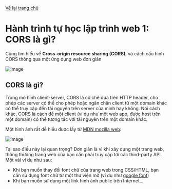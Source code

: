 [Về lại trang chủ](https://lehai2909.github.io)

# Hành trình tự học lập trình web 1: CORS là gì?

Cùng tìm hiểu về **Cross-origin resource sharing (CORS)**, và cách cấu hình CORS thông qua một ứng dụng web đơn giản

![image](https://github.com/lehai2909/lehai2909.github.io/assets/49013652/b3be5676-20d6-4f91-b004-7dc20da3b360)

## CORS là gì?

Trong mô hình client-server, CORS là cơ chế dựa trên HTTP header, cho phép các server có thể cho phép hoặc ngăn chặn client từ một domain khác có thể truy cập đến tài nguyên trên server của mình hay không. Nói cách khác, CORS là cách để một client (ví dụ như một web app, được host trên một domain) có thể tương tác với tài nguyên trên một domain khác.

Một hình ảnh rất dễ hiểu đuợc lấy từ [MDN mozilla web](https://developer.mozilla.org/en-US/docs/Web/HTTP/CORS):

![image](https://github.com/lehai2909/lehai2909.github.io/assets/49013652/f69952a0-baeb-4594-8ca9-e79b7c5d99e7)

 
Tại sao điều này lại quan trọng? Đơn giản là vì khi xây dựng một trang web, thông thường trang web của bạn cần phải truy cập tới các third-party API. Một vài ví dụ như sau:
- Khi bạn muốn thay đổi font chữ của trang web trong CSS/HTML, bạn cần sử dụng font chữ từ một thư viện mở (ví dụ như [google font](https://fonts.google.com/))
- Khị bạn muốn sử dụng một link hình ảnh public trên Internet...
